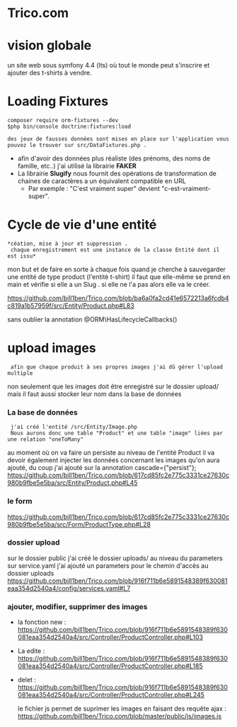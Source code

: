 # Trico.com


vision globale
================
un site web sous symfony 4.4 (lts) où tout le monde peut s'inscrire et ajouter des t-shirts à vendre.


Loading Fixtures
================

    composer require orm-fixtures --dev
    $php bin/console doctrine:fixtures:load
    
    des jeux de fausses données sont mises en place sur l'application vous pouvez le trouver sur src/DataFixtures.php .
    
 
           
* afin d'avoir des données plus réaliste (des prénoms, des noms de famille, etc..) j'ai utilisé la librairie **FAKER** 
* La librairie **Slugify** nous fournit des opérations de transformation de chaines de caractères a un équivalent compatible en URL
  * Par exemple : "C'est vraiment super" devient "c-est-vraiment-super".
  
 Cycle de vie d'une entité  
 ==========================
    *céation, mise à jour et suppression .
     chaque enregistrement est une instance de la classe Entité dont il est issu*
  
mon but et de faire en sorte à chaque fois quand je cherche à sauvegarder une entité de type product (l'entitè t-shirt) il faut que elle-même se prend en main et vérifie si elle a un Slug . si elle ne l'a pas alors elle va le créer.

https://github.com/bill1ben/Trico.com/blob/ba6a0fa2cd41e6572213a6fcdb4c819a1b57959f/src/Entity/Product.php#L83

sans oublier la annotation @ORM\HasLifecycleCallbacks()
  
 upload images
 =============
     afin que chaque produit à ses propres images j'ai dû gérer l'upload multiple 
     
  non seulement que les images doit être enregistré sur le dossier upload/ mais il faut aussi stocker leur nom dans la base de données
  
   ### La base de données
  
     j'ai créé l'entité /src/Entity/Image.php 
     Nous aurons donc une table "Product" et une table "image" liées par une relation "oneToMany"

  au moment où on va faire un persiste au niveau de l'entité Product il va devoir également injecter les données concernant les images qu'on aura ajouté,
  du coup j'ai ajouté sur la annotation cascade={"persist"};
  https://github.com/bill1ben/Trico.com/blob/617cd85fc2e775c3331ce27630c980b9fbe5e5ba/src/Entity/Product.php#L45
  
   ### le form
 
  https://github.com/bill1ben/Trico.com/blob/617cd85fc2e775c3331ce27630c980b9fbe5e5ba/src/Form/ProductType.php#L28
    
   ### dossier upload
   
  sur le dossier public j'ai créé le dossier uploads/
  au niveau du parameters sur service.yaml j'ai ajouté un parameters pour le chemin d'accès au dossier uploads 
  https://github.com/bill1ben/Trico.com/blob/916f711b6e5891548389f630081eaa354d2540a4/config/services.yaml#L7
   
   ### ajouter, modifier, supprimer des images
   

* la fonction new : https://github.com/bill1ben/Trico.com/blob/916f711b6e5891548389f630081eaa354d2540a4/src/Controller/ProductController.php#L103
* La edite : https://github.com/bill1ben/Trico.com/blob/916f711b6e5891548389f630081eaa354d2540a4/src/Controller/ProductController.php#L185
* delet : https://github.com/bill1ben/Trico.com/blob/916f711b6e5891548389f630081eaa354d2540a4/src/Controller/ProductController.php#L245
  
  le fichier js permet de suprimer les images en faisant des requête ajax : https://github.com/bill1ben/Trico.com/blob/master/public/js/images.js
  
